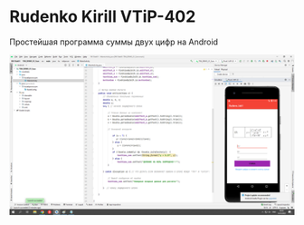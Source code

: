 # Rudenko Kirill VTiP-402
Простейшая программа суммы двух цифр на Android

![Screenshot](https://github.com/harvey133/scrennt123/blob/main/screenshotlab1.png)


